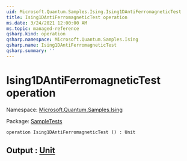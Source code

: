 ```yaml
---
uid: Microsoft.Quantum.Samples.Ising.Ising1DAntiFerromagneticTest
title: Ising1DAntiFerromagneticTest operation
ms.date: 3/24/2021 12:00:00 AM
ms.topic: managed-reference
qsharp.kind: operation
qsharp.namespace: Microsoft.Quantum.Samples.Ising
qsharp.name: Ising1DAntiFerromagneticTest
qsharp.summary: ''
---
```


# Ising1DAntiFerromagneticTest operation

Namespace: [Microsoft.Quantum.Samples.Ising](xref:Microsoft.Quantum.Samples.Ising)

Package: [SampleTests](https://nuget.org/packages/SampleTests)




```qsharp
operation Ising1DAntiFerromagneticTest () : Unit
```


## Output : [Unit](xref:microsoft.quantum.lang-ref.unit)

